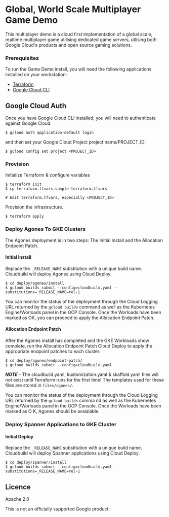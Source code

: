 # Global, World Scale Multiplayer Game Demo

This multiplayer demo is a cloud first implementation of a global scale, realtime multiplayer game utilising
dedicated game servers, utlising both Google Cloud's products and open source gaming solutions.

### Prerequisites

To run the Game Demo install, you will need the following applications installed on your workstation:

* [Terraform](https://developer.hashicorp.com/terraform/tutorials/aws-get-started/install-cli)
* [Google Cloud CLI](https://cloud.google.com/sdk/docs/install)

## Google Cloud Auth

Once you have Google Cloud CLI installed, you will need to authenticate against Google Cloud:

```shell
$ gcloud auth application-default login
```

and then set your Google Cloud Project project name/PROJECT_ID:

```shell
$ gcloud config set project <PROJECT_ID>
```


### Provision

Initialize Terraform  & configure variables

```shell
$ terraform init
$ cp terraform.tfvars.sample terraform.tfvars

# Edit terraform.tfvars, especially <PROJECT_ID>
```

Provision the infrastructure.

```shell
$ terraform apply
```

### Deploy Agones To GKE Clusters 

The Agones deployment is in two steps: The Initial Install and the Allocation Endpoint Patch.

#### Initial Install
Replace the` _RELEASE_NAME` substitution with a unique build name. Cloudbuild will deploy Agones using Cloud Deploy. 

```shell
$ cd deploy/agones/install
$ gcloud builds submit --config=cloudbuild.yaml --substitutions=_RELEASE_NAME=rel-1
```

You can monitor the status of the deployment through the Cloud Logging URL returned by the `gcloud builds` command as well as the Kubernetes Engine/Worloads panel in the GCP Console. Once the Worloads have been marked as OK, you can proceed to apply the Allocation Endpoint Patch.

#### Allocation Endpoint Patch
After the Agones install has completed and the GKE Workloads show complete, run the Allocation Endpoint Patch Cloud Deploy to apply the appropriate endpoint patches to each cluster: 

```shell
$ cd deploy/agones/endpoint-patch/
$ gcloud builds submit --config=cloudbuild.yaml
```

***NOTE*** - The cloudbuild.yaml, kustomization.yaml & skaffold.yaml files will not exist until Terraform runs for the first time! The templates used for these files are stored in `files/agones/`.

You can monitor the status of the deployment through the Cloud Logging URL returned by the `gcloud builds` comma
nd as well as the Kubernetes Engine/Worloads panel in the GCP Console. Once the Worloads have been marked as O
K, Agones should be avaialable. 

### Deploy Spanner Applications to GKE Cluster

#### Initial Deploy
Replace the` _RELEASE_NAME` substitution with a unique build name. Cloudbuild will deploy Spanner applications using Cloud Deploy.

```shell
$ cd deploy/spanner/install
$ gcloud builds submit --config=cloudbuild.yaml --substitutions=_RELEASE_NAME=rel-1
```

## Licence

Apache 2.0

This is not an officially supported Google product
